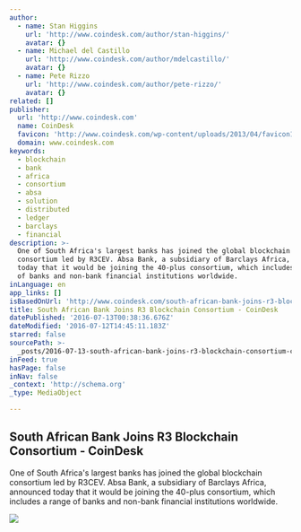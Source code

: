 ```yaml
---
author:
  - name: Stan Higgins
    url: 'http://www.coindesk.com/author/stan-higgins/'
    avatar: {}
  - name: Michael del Castillo
    url: 'http://www.coindesk.com/author/mdelcastillo/'
    avatar: {}
  - name: Pete Rizzo
    url: 'http://www.coindesk.com/author/pete-rizzo/'
    avatar: {}
related: []
publisher:
  url: 'http://www.coindesk.com'
  name: CoinDesk
  favicon: 'http://www.coindesk.com/wp-content/uploads/2013/04/favicon1.ico'
  domain: www.coindesk.com
keywords:
  - blockchain
  - bank
  - africa
  - consortium
  - absa
  - solution
  - distributed
  - ledger
  - barclays
  - financial
description: >-
  One of South Africa's largest banks has joined the global blockchain
  consortium led by R3CEV. Absa Bank, a subsidiary of Barclays Africa, announced
  today that it would be joining the 40-plus consortium, which includes a range
  of banks and non-bank financial institutions worldwide.
inLanguage: en
app_links: []
isBasedOnUrl: 'http://www.coindesk.com/south-african-bank-joins-r3-blockchain-consortium/'
title: South African Bank Joins R3 Blockchain Consortium - CoinDesk
datePublished: '2016-07-13T00:38:36.676Z'
dateModified: '2016-07-12T14:45:11.183Z'
starred: false
sourcePath: >-
  _posts/2016-07-13-south-african-bank-joins-r3-blockchain-consortium-coindesk.md
inFeed: true
hasPage: false
inNav: false
_context: 'http://schema.org'
_type: MediaObject

---
```

<article style=""><h1>South African Bank Joins R3 Blockchain Consortium - CoinDesk</h1><p>One of South Africa's largest banks has joined the global blockchain consortium led by R3CEV. Absa Bank, a subsidiary of Barclays Africa, announced today that it would be joining the 40-plus consortium, which includes a range of banks and non-bank financial institutions worldwide.</p><img src="https://media.coindesk.com/uploads/2016/07/Absa.jpg" /></article>